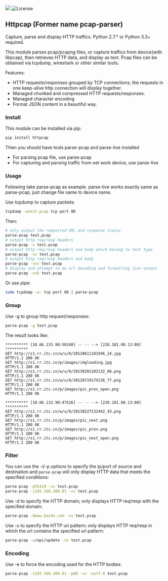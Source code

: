 [![](https://travis-ci.org/caoqianli/pcap-parser.svg)](https://travis-ci.org/caoqianli/pcap-parser) 
![License](https://img.shields.io/badge/licence-Simplified%20BSD-blue.svg?style=flat)

## Httpcap (Former name pcap-parser)
Capture, parse and display HTTP traffics. Python 2.7.* or Python 3.3+ required.

This module parses pcap/pcapng files, or capture traffics from device(with libpcap), then retrieves HTTP data, and display as text.
Pcap files can be obtained via tcpdump, wireshark or other similar tools.

Features:

* HTTP requests/responses grouped by TCP connections; the requests in one keep-alive http connection will display together.
* Managed chunked and compressed HTTP requests/responses.
* Managed character encoding
* Format JSON content in a beautiful way.

### Install
This module can be installed via pip:
```sh
pip install httpcap
```
THen you should have tools parse-pcap and parse-live installed
* For parsing pcap file, use parse-pcap
* For capturing and parsing traffic from net work device, use parse-live

### Usage
Following take parse-pcap as example. parse-live works exactly same as parse-pcap, just change file name to device name.

Use tcpdump to capture packets:
```sh
tcpdump -wtest.pcap tcp port 80
```
Then:
```sh
# only output the requested URL and response status
parse-pcap test.pcap
# output http req/resp headers
parse-pcap -v test.pcap
# output http req/resp headers and body which belong to text type
parse-pcap -vv test.pcap
# output http req/resp headers and body
parse-pcap -vvv test.pcap
# display and attempt to do url decoding and formatting json output
parse-pcap -vvb test.pcap
```
Or use pipe:
```sh
sudo tcpdump -w- tcp port 80 | parse-pcap 
```

### Group
Use -g to group http request/responses: 
```sh
parse-pcap -g test.pcap
```
The result looks like:
```
********** [10.66.133.90:56240] -- -- --> [220.181.90.13:80] **********
GET http://s1.rr.itc.cn/w/u/0/20120611181946_24.jpg
HTTP/1.1 200 OK
GET http://s1.rr.itc.cn/p/images/imgloading.jpg
HTTP/1.1 200 OK
GET http://s1.rr.itc.cn/w/u/0/20130201103132_66.png
HTTP/1.1 200 OK
GET http://s1.rr.itc.cn/w/u/0/20120719174136_77.png
HTTP/1.1 200 OK
GET http://s1.rr.itc.cn/p/images/pic_prev_open.png
HTTP/1.1 200 OK

********** [10.66.133.90:47526] -- -- --> [220.181.90.13:80] **********
GET http://s1.rr.itc.cn/w/u/0/20130227132442_43.png
HTTP/1.1 200 OK
GET http://s1.rr.itc.cn/p/images/pic_next.png
HTTP/1.1 200 OK
GET http://s1.rr.itc.cn/p/images/pic_prev.png
HTTP/1.1 200 OK
GET http://s1.rr.itc.cn/p/images/pic_next_open.png
HTTP/1.1 200 OK
```

### Filter
You can use the -i/-p options to specify the ip/port of source and destination and `parse-pcap` will only display HTTP data that meets the specified conditions:
```sh
parse-pcap -p55419 -vv test.pcap
parse-pcap -i192.168.109.91 -vv test.pcap
```
Use -d to specify the HTTP domain; only displays HTTP req/resp with the specified domain:
```sh
parse-pcap -dwww.baidu.com -vv test.pcap
```
Use -u to specify the HTTP uri pattern; only displays HTTP req/resp in which the url contains the specified url pattern:
```sh
parse-pcap -u/api/update -vv test.pcap
```

### Encoding
Use -e to force the encoding used for the HTTP bodies:
```sh
parse-pcap -i192.168.109.91 -p80 -vv -eutf-8 test.pcap
```
